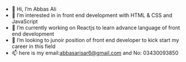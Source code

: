 - 👋 Hi, I’m Abbas Ali
- 👀 I’m interested in in front end development with HTML & CSS and JavaScript 
- 🌱 I’m currently working on Reactjs to learn advance language of front end development
- 💞️ I’m looking to junoir position of front end developer to kick start my career in this field
- 📫 here is my email:abbasarisar6@gmail.com and No: 03430093850 
